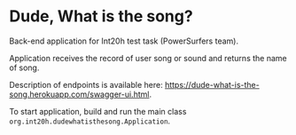 # Dude, What is the song?
 
Back-end application for Int20h test task (PowerSurfers team).

Application receives the record of user song or sound and returns the name of song.

Description of endpoints is available here: https://dude-what-is-the-song.herokuapp.com/swagger-ui.html.

To start application, build and run the main class `org.int20h.dudewhatisthesong.Application`.

